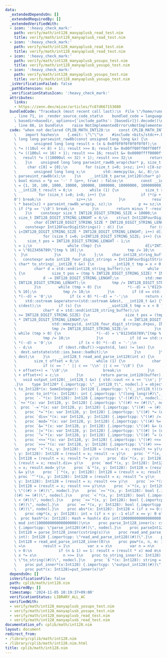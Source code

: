 ```yaml
---
data:
  _extendedDependsOn: []
  _extendedRequiredBy: []
  _extendedVerifiedWith:
  - icon: ':heavy_check_mark:'
    path: verify/math/int128_manyaplusb_read_test.nim
    title: verify/math/int128_manyaplusb_read_test.nim
  - icon: ':heavy_check_mark:'
    path: verify/math/int128_manyaplusb_read_test.nim
    title: verify/math/int128_manyaplusb_read_test.nim
  - icon: ':heavy_check_mark:'
    path: verify/math/int128_manyaplusb_yosupo_test.nim
    title: verify/math/int128_manyaplusb_yosupo_test.nim
  - icon: ':heavy_check_mark:'
    path: verify/math/int128_manyaplusb_yosupo_test.nim
    title: verify/math/int128_manyaplusb_yosupo_test.nim
  _isVerificationFailed: false
  _pathExtension: nim
  _verificationStatusIcon: ':heavy_check_mark:'
  attributes:
    links:
    - https://zenn.dev/mizar/articles/fc87d667153080
  bundledCode: "Traceback (most recent call last):\n  File \"/home/runner/.local/lib/python3.10/site-packages/onlinejudge_verify/documentation/build.py\"\
    , line 71, in _render_source_code_stat\n    bundled_code = language.bundle(stat.path,\
    \ basedir=basedir, options={'include_paths': [basedir]}).decode()\n  File \"/home/runner/.local/lib/python3.10/site-packages/onlinejudge_verify/languages/nim.py\"\
    , line 86, in bundle\n    raise NotImplementedError\nNotImplementedError\n"
  code: "when not declared CPLIB_MATH_INT128:\n    const CPLIB_MATH_INT128* = 1\n\
    \    import hashes\n    {.emit: \"\"\"\n    #include <bits/stdc++.h>\n    unsigned\
    \ long long parseuint_raw8b(const unsigned long long &x) {\n        // https://zenn.dev/mizar/articles/fc87d667153080\n\
    \        unsigned long long result = (x & 0x0f0f0f0f0f0f0f0f);\n        result\
    \ *= ((10ul << 8) + 1); result >>= 8; result &= 0x00ff00ff00ff00ff;\n        result\
    \ *= ((100ul << 16) + 1); result >>= 16; result &= 0x0000ffff0000ffff;\n     \
    \   result *= ((10000ul << 32) + 1); result >>= 32;\n        return result;\n\
    \    }\n    unsigned long long parseint_raw8b_wrap(char* p, size_t sz) {\n   \
    \     char c[8] = {0};\n        for (size_t i=0; i<sz; i++) c[8-sz+i] = *(p++);\n\
    \        unsigned long long x;\n        std::memcpy(&x, &c, 8);\n        return\
    \ parseuint_raw8b(x);\n    }\n    __int128_t parse_int128(char* p) {\n       \
    \ bool minus = *p == '-' ? (p++, true) : false;\n        const __int128_t base[9]\
    \ = {1, 10, 100, 1000, 10000, 100000, 1000000, 10000000, 100000000};\n       \
    \ __int128_t result = 0;\n        while (1) {\n            size_t sz = 0;\n  \
    \          for (size_t i=0; i<8; i++) {\n                if (*(p + sz) == '\\\
    0') break;\n                sz++;\n            }\n            result = result\
    \ * base[sz] + parseint_raw8b_wrap(p, sz);\n            p += sz;\n           \
    \ if (*p == '\\0') break;\n        }\n        return minus ? -result : result;\n\
    \    }\n    constexpr size_t INT128_DIGIT_STRING_SIZE = 10000;\n    constexpr\
    \ size_t INT128_DIGIT_STRING_LENGHT = 4;\n    struct Int128FourDigitStrings {\n\
    \        char d[INT128_DIGIT_STRING_SIZE * INT128_DIGIT_STRING_LENGHT];\n    \
    \    constexpr Int128FourDigitStrings() : d() {\n            for (size_t i=0;\
    \ i<INT128_DIGIT_STRING_SIZE * INT128_DIGIT_STRING_LENGHT; i++) d[i] = '0';\n\
    \            for (size_t i=0; i<INT128_DIGIT_STRING_SIZE; i++) {\n           \
    \     size_t pos = INT128_DIGIT_STRING_LENGHT - 1;\n                size_t tmp\
    \ = i;\n                while (tmp) {\n                    d[i*INT128_DIGIT_STRING_LENGHT+pos--]\
    \ = \"0123456789\"[tmp % 10];\n                    tmp /= 10;\n              \
    \  }\n            }\n        }\n    };\n    char int128_string_buffer[40];\n \
    \   constexpr auto int128_four_digit_strings = Int128FourDigitStrings();\n   \
    \ char* to_string(__int128_t &x) {\n        __int128_t tmp = x < 0 ? -x : x;\n\
    \        char* d = std::end(int128_string_buffer);\n        while (tmp >= INT128_DIGIT_STRING_SIZE)\
    \ {\n            size_t pos = (tmp % INT128_DIGIT_STRING_SIZE) * INT128_DIGIT_STRING_LENGHT;\n\
    \            d -= INT128_DIGIT_STRING_LENGHT;\n            std::memcpy(d, int128_four_digit_strings.d+pos,\
    \ INT128_DIGIT_STRING_LENGHT);\n            tmp /= INT128_DIGIT_STRING_SIZE;\n\
    \        }\n        while (tmp > 0) {\n            *(--d) = \"0123456789\"[tmp\
    \ % 10];\n            tmp /= 10;\n        }\n        if (d == std::end(int128_string_buffer))\
    \ *(--d) = '0';\n        if (x < 0) *(--d) = '-';\n        return d;\n    }\n\
    \    std::ostream &operator<<(std::ostream &dest, __int128_t &x) {\n        std::ostream::sentry\
    \ s(dest);\n        if (s) {\n            __uint128_t tmp = x < 0 ? -x : x;\n\
    \            char* d = std::end(int128_string_buffer);\n            while (tmp\
    \ >= INT128_DIGIT_STRING_SIZE) {\n                size_t pos = (tmp % INT128_DIGIT_STRING_SIZE)\
    \ * INT128_DIGIT_STRING_LENGHT;\n                d -= INT128_DIGIT_STRING_LENGHT;\n\
    \                std::memcpy(d, int128_four_digit_strings.d+pos, INT128_DIGIT_STRING_LENGHT);\n\
    \                tmp /= INT128_DIGIT_STRING_SIZE;\n            }\n           \
    \ while (tmp > 0) {\n                *(--d) = \"0123456789\"[tmp % 10];\n    \
    \            tmp /= 10;\n            }\n            if (d == std::end(int128_string_buffer))\
    \ *(--d) = '0';\n            if (x < 0) *(--d) = '-';\n            int len = std::end(int128_string_buffer)\
    \ - d;\n            if (dest.rdbuf()->sputn(d, len) != len) {\n              \
    \  dest.setstate(std::ios_base::badbit);\n            }\n        }\n        return\
    \ dest;\n    }\n    __int128_t read_and_parse_int128(int x) {\n        char buffer[40];\n\
    \        size_t offset = 0;\n        while (1) {\n            char c = getchar_unlocked();\n\
    \            if (c == ' ' || c == '\\n' || c == '\\0') {\n                *(buffer\
    \ + offset++) = '\\0';\n                break;\n            }\n            *(buffer\
    \ + offset++) = c;\n        }\n        return parse_int128(buffer);\n    }\n \
    \   void output_int128(__int128_t &x) { std::cout << x << '\\n'; }\n    \"\"\"\
    .}\n    type Int128* {.importcpp: \"__int128_t\", nodecl.} = object\n    converter\
    \ to_Int128*(x: SomeInteger): Int128 {.importcpp: \"(__int128_t)((#))\", nodecl.}\n\
    \    proc to_int*(x: Int128): int {.importcpp: \"(long long)(#)\", nodecl.}\n\
    \    proc `-`*(x: Int128): Int128 {.importcpp: \"-((#))\", nodecl.}\n    proc\
    \ `+=`*(x: var Int128, y: Int128) {.importcpp: \"((#) += (#))\", nodecl.}\n  \
    \  proc `-=`*(x: var Int128, y: Int128) {.importcpp: \"((#) -= (#))\", nodecl.}\n\
    \    proc `*=`*(x: var Int128, y: Int128) {.importcpp: \"((#) *= (#))\", nodecl.}\n\
    \    proc `div=`*(x: var Int128, y: Int128) {.importcpp: \"((#) /= (#))\", nodecl.}\n\
    \    proc `mod=`*(x: var Int128, y: Int128) {.importcpp: \"((#) %= (#))\", nodecl.}\n\
    \    proc `&=`*(x: var Int128, y: Int128) {.importcpp: \"((#) &= (#))\", nodecl.}\n\
    \    proc `|=`*(x: var Int128, y: Int128) {.importcpp: \"((#) |= (#))\", nodecl.}\n\
    \    proc `^=`*(x: var Int128, y: Int128) {.importcpp: \"((#) ^= (#))\", nodecl.}\n\
    \    proc `<<=`*(x: var Int128, y: Int128) {.importcpp: \"((#) <<= (#))\", nodecl.}\n\
    \    proc `>>=`*(x: var Int128, y: Int128) {.importcpp: \"((#) >>= (#))\", nodecl.}\n\
    \n    proc `+`*(x, y: Int128): Int128 = (result = x; result += y)\n    proc `-`*(x,\
    \ y: Int128): Int128 = (result = x; result -= y)\n    proc `*`*(x, y: Int128):\
    \ Int128 = (result = x; result *= y)\n    proc `div`*(x, y: Int128): Int128 =\
    \ (result = x; result.div= y)\n    proc `mod`*(x, y: Int128): Int128 = (result\
    \ = x; result.mod= y)\n    proc `&`*(x, y: Int128): Int128 = (result = x; result\
    \ &= y)\n    proc `|`*(x, y: Int128): Int128 = (result = x; result |= y)\n   \
    \ proc `^`*(x, y: Int128): Int128 = (result = x; result ^= y)\n    proc `<<`*(x,\
    \ y: Int128): Int128 = (result = x; result <<= y)\n    proc `>>`*(x, y: Int128):\
    \ Int128 = (result = x; result >>= y)\n\n    proc `>`*(x, y: Int128): bool {.importcpp:\
    \ \"((#) > (#))\", nodecl.}\n    proc `>=`*(x, y: Int128): bool {.importcpp: \"\
    ((#) >= (#))\", nodecl.}\n    proc `<`*(x, y: Int128): bool {.importcpp: \"((#)\
    \ < (#))\", nodecl.}\n    proc `<=`*(x, y: Int128): bool {.importcpp: \"((#) <=\
    \ (#))\", nodecl.}\n    proc `==`*(x, y: Int128): bool {.importcpp: \"((#) ==\
    \ (#))\", nodecl.}\n    proc abs*(x: Int128): Int128 = (if x >= 0:x else: -x)\n\
    \    proc cmp*(x, y: Int128): int = (if x < y: -1 elif x == y: 0 else: 1)\n  \
    \  proc hash*(x: Int128): Hash = hash(x div int(100000000000000000)) !& hash(x\
    \ mod int(100000000000000000))\n\n    proc parse_Int128_inner(s: cstring): Int128\
    \ {.importcpp: \"parse_int128((#))\", nodecl.}\n    proc parseInt128*(s: string):\
    \ Int128 = parse_Int128_inner(cstring(s))\n    proc read_and_parse_int128_inner(x:\
    \ int): Int128 {.importcpp: \"read_and_parse_int128((#))\".}\n    proc read_and_parse_int128*():\
    \ Int128 = read_and_parse_int128_inner(0)\n    proc pow*(x, n, m: Int128): Int128\
    \ =\n        result = 1\n        var x = x\n        var n = n\n        while n\
    \ > 0:\n            if (n & 1) == 1: result = (result * x) mod m\n           \
    \ x *= x\n            n >>= 1\n    proc to_string_inner(x: Int128): cstring {.importcpp:\
    \ \"to_string((#))\", nodecl.}\n    proc `$`*(x: Int128): string = $(to_string_inner(x))\n\
    \    proc put_inner*(x:Int128) {.importcpp: \"output_int128((#))\", nodecl.}\n\
    \    proc put*(x: Int128)=put_inner(x)\n"
  dependsOn: []
  isVerificationFile: false
  path: cplib/math/int128.nim
  requiredBy: []
  timestamp: '2024-11-05 10:19:37+09:00'
  verificationStatus: LIBRARY_ALL_AC
  verifiedWith:
  - verify/math/int128_manyaplusb_yosupo_test.nim
  - verify/math/int128_manyaplusb_yosupo_test.nim
  - verify/math/int128_manyaplusb_read_test.nim
  - verify/math/int128_manyaplusb_read_test.nim
documentation_of: cplib/math/int128.nim
layout: document
redirect_from:
- /library/cplib/math/int128.nim
- /library/cplib/math/int128.nim.html
title: cplib/math/int128.nim
---
```

